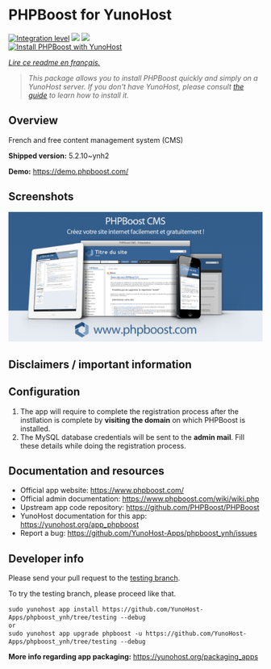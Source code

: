 <!--
N.B.: This README was automatically generated by https://github.com/YunoHost/apps/tree/master/tools/README-generator
It shall NOT be edited by hand.
-->

# PHPBoost for YunoHost

[![Integration level](https://dash.yunohost.org/integration/phpboost.svg)](https://dash.yunohost.org/appci/app/phpboost) ![](https://ci-apps.yunohost.org/ci/badges/phpboost.status.svg) ![](https://ci-apps.yunohost.org/ci/badges/phpboost.maintain.svg)  
[![Install PHPBoost with YunoHost](https://install-app.yunohost.org/install-with-yunohost.svg)](https://install-app.yunohost.org/?app=phpboost)

*[Lire ce readme en français.](./README_fr.md)*

> *This package allows you to install PHPBoost quickly and simply on a YunoHost server.
If you don't have YunoHost, please consult [the guide](https://yunohost.org/#/install) to learn how to install it.*

## Overview

French and free content management system (CMS)

**Shipped version:** 5.2.10~ynh2

**Demo:** https://demo.phpboost.com/

## Screenshots

![](./doc/screenshots/01.jpg)

## Disclaimers / important information

## Configuration

1. The app will require to complete the registration process after the instllation is complete by **visiting the domain** on  which PHPBoost is installed.
1. The MySQL database credentials will be sent to the **admin mail**. Fill these details while doing the registration process.

## Documentation and resources

* Official app website: https://www.phpboost.com/
* Official admin documentation: https://www.phpboost.com/wiki/wiki.php
* Upstream app code repository: https://github.com/PHPBoost/PHPBoost
* YunoHost documentation for this app: https://yunohost.org/app_phpboost
* Report a bug: https://github.com/YunoHost-Apps/phpboost_ynh/issues

## Developer info

Please send your pull request to the [testing branch](https://github.com/YunoHost-Apps/phpboost_ynh/tree/testing).

To try the testing branch, please proceed like that.
```
sudo yunohost app install https://github.com/YunoHost-Apps/phpboost_ynh/tree/testing --debug
or
sudo yunohost app upgrade phpboost -u https://github.com/YunoHost-Apps/phpboost_ynh/tree/testing --debug
```

**More info regarding app packaging:** https://yunohost.org/packaging_apps